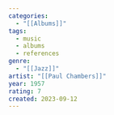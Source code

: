 ```yaml
---
categories:
  - "[[Albums]]"
tags:
  - music
  - albums
  - references
genre:
  - "[[Jazz]]"
artist: "[[Paul Chambers]]"
year: 1957
rating: 7
created: 2023-09-12
---
```


